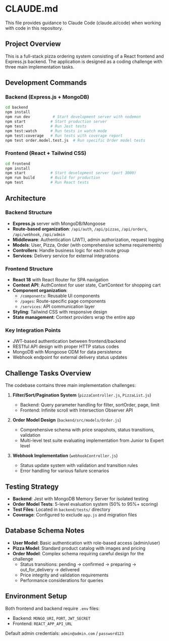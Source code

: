 # CLAUDE.md

This file provides guidance to Claude Code (claude.ai/code) when working with code in this repository.

## Project Overview

This is a full-stack pizza ordering system consisting of a React frontend and Express.js backend. The application is designed as a coding challenge with three main implementation tasks.

## Development Commands

### Backend (Express.js + MongoDB)
```bash
cd backend
npm install
npm run dev          # Start development server with nodemon
npm start           # Start production server
npm test            # Run Jest tests
npm test:watch      # Run tests in watch mode
npm test:coverage   # Run tests with coverage report
npm test order.model.test.js  # Run specific Order model tests
```

### Frontend (React + Tailwind CSS)
```bash
cd frontend
npm install
npm start           # Start development server (port 3000)
npm run build       # Build for production
npm test            # Run React tests
```

## Architecture

### Backend Structure
- **Express.js** server with MongoDB/Mongoose
- **Route-based organization**: `/api/auth`, `/api/pizzas`, `/api/orders`, `/api/webhook`, `/api/admin`
- **Middleware**: Authentication (JWT), admin authorization, request logging
- **Models**: User, Pizza, Order (with comprehensive schema requirements)
- **Controllers**: Handle business logic for each route group
- **Services**: Delivery service for external integrations

### Frontend Structure
- **React 18** with React Router for SPA navigation
- **Context API**: AuthContext for user state, CartContext for shopping cart
- **Component organization**: 
  - `/components`: Reusable UI components
  - `/pages`: Route-specific page components
  - `/services`: API communication layer
- **Styling**: Tailwind CSS with responsive design
- **State management**: Context providers wrap the entire app

### Key Integration Points
- JWT-based authentication between frontend/backend
- RESTful API design with proper HTTP status codes
- MongoDB with Mongoose ODM for data persistence
- Webhook endpoint for external delivery status updates

## Challenge Tasks Overview

The codebase contains three main implementation challenges:

1. **Filter/Sort/Pagination System** (`pizzaController.js`, `PizzaList.js`)
   - Backend: Query parameter handling for filter, sortOrder, page, limit
   - Frontend: Infinite scroll with Intersection Observer API

2. **Order Model Design** (`backend/src/models/Order.js`)
   - Comprehensive schema with price snapshots, status transitions, validation
   - Multi-level test suite evaluating implementation from Junior to Expert level

3. **Webhook Implementation** (`webhookController.js`)
   - Status update system with validation and transition rules
   - Error handling for various failure scenarios

## Testing Strategy

- **Backend**: Jest with MongoDB Memory Server for isolated testing
- **Order Model Tests**: 5-level evaluation system (50% to 95%+ scoring)
- **Test Files**: Located in `backend/tests/` directory
- **Coverage**: Configured to exclude `app.js` and migration files

## Database Schema Notes

- **User Model**: Basic authentication with role-based access (admin/user)
- **Pizza Model**: Standard product catalog with images and pricing
- **Order Model**: Complex schema requiring careful design for the challenge
  - Status transitions: pending → confirmed → preparing → out_for_delivery → delivered
  - Price integrity and validation requirements
  - Performance considerations for queries

## Environment Setup

Both frontend and backend require `.env` files:
- Backend: `MONGO_URI`, `PORT`, `JWT_SECRET`
- Frontend: `REACT_APP_API_URL`

Default admin credentials: `admin@admin.com` / `password123`